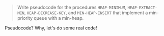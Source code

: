 > Write pseudocode for the procedures `HEAP-MINIMUM`, `HEAP-EXTRACT-MIN`,
> `HEAP-DECREASE-KEY`, and `MIN-HEAP-INSERT` that implement a min-priority
> queue with a min-heap.

Pseudocode? Why, let's do some real code!
